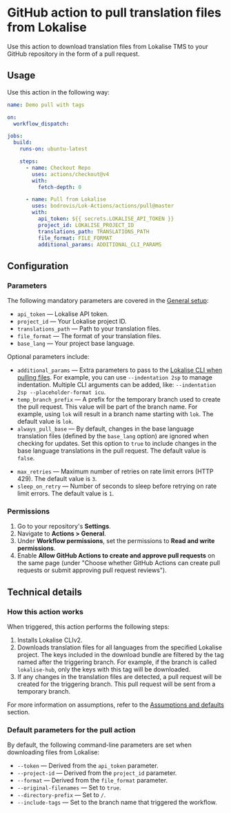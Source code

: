 # GitHub action to pull translation files from Lokalise

Use this action to download translation files from Lokalise TMS to your GitHub repository in the form of a pull request.

## Usage

Use this action in the following way:

```yaml
name: Demo pull with tags

on:
  workflow_dispatch:

jobs:
  build:
    runs-on: ubuntu-latest

    steps:
      - name: Checkout Repo
        uses: actions/checkout@v4
        with:
          fetch-depth: 0

      - name: Pull from Lokalise
        uses: bodrovis/Lok-Actions/actions/pull@master
        with:
          api_token: ${{ secrets.LOKALISE_API_TOKEN }}
          project_id: LOKALISE_PROJECT_ID
          translations_path: TRANSLATIONS_PATH
          file_format: FILE_FORMAT
          additional_params: ADDITIONAL_CLI_PARAMS
```

## Configuration

### Parameters

The following mandatory parameters are covered in the [General setup](../../README.md#general-setup):

- `api_token` — Lokalise API token.
- `project_id` — Your Lokalise project ID.
- `translations_path` — Path to your translation files.
- `file_format` — The format of your translation files.
- `base_lang` — Your project base language.

Optional parameters include:

- `additional_params` — Extra parameters to pass to the [Lokalise CLI when pulling files](https://github.com/lokalise/lokalise-cli-2-go/blob/main/docs/lokalise2_file_download.md). For example, you can use `--indentation 2sp` to manage indentation. Multiple CLI arguments can be added, like: `--indentation 2sp --placeholder-format icu`.
- `temp_branch_prefix` — A prefix for the temporary branch used to create the pull request. This value will be part of the branch name. For example, using `lok` will result in a branch name starting with `lok`. The default value is `lok`.
- `always_pull_base` — By default, changes in the base language translation files (defined by the `base_lang` option) are ignored when checking for updates. Set this option to `true` to include changes in the base language translations in the pull request. The default value is `false`.
* `max_retries` — Maximum number of retries on rate limit errors (HTTP 429). The default value is `3`.
* `sleep_on_retry` — Number of seconds to sleep before retrying on rate limit errors. The default value is `1`.

### Permissions

1. Go to your repository's **Settings**.
2. Navigate to **Actions > General**.
3. Under **Workflow permissions**, set the permissions to **Read and write permissions**.
4. Enable **Allow GitHub Actions to create and approve pull requests** on the same page (under "Choose whether GitHub Actions can create pull requests or submit approving pull request reviews").

## Technical details

### How this action works

When triggered, this action performs the following steps:

1. Installs Lokalise CLIv2.
2. Downloads translation files for all languages from the specified Lokalise project. The keys included in the download bundle are filtered by the tag named after the triggering branch. For example, if the branch is called `lokalise-hub`, only the keys with this tag will be downloaded.
3. If any changes in the translation files are detected, a pull request will be created for the triggering branch. This pull request will be sent from a temporary branch.

For more information on assumptions, refer to the [Assumptions and defaults](../../README.md#assumptions-and-defaults) section.

### Default parameters for the pull action

By default, the following command-line parameters are set when downloading files from Lokalise:

- `--token` — Derived from the `api_token` parameter.
- `--project-id` — Derived from the `project_id` parameter.
- `--format` — Derived from the `file_format` parameter.
- `--original-filenames` — Set to `true`.
- `--directory-prefix` — Set to `/`.
- `--include-tags` — Set to the branch name that triggered the workflow.
